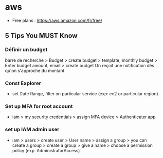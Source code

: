 # aws
- Free plans : https://aws.amazon.com/fr/free/

## 5 Tips You MUST Know
### Définir un budget
barre de recherche > Budget > create budget > template, monthly budget > Enter budget amount, email > create budget
On reçoit une notification dès qu'on s'approche du montant

### Const Explorer
- set Date Range, filter on particular service (exp: ec2 or particular region)

### Set up MFA for root account
- iam > my security credentials > assign MFA device > Authenticater app

### set up IAM admin user
- iam > users > create user > User name > assign a group > you can create a group > create a group > give a name > choose a permission policy (exp: AdministratorAccess)


